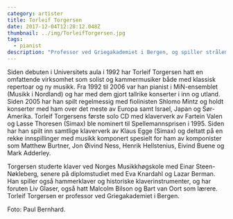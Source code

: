 ```yaml
---
category: artister
title: Torleif Torgersen
date: 2017-12-04T12:28:12.048Z
thumbnail: ../img/TorleifTorgersen.jpg
tags:
  - pianist
description: "Professor ved Griegakademiet i Bergen, og spiller strålende personlige tolkninger av Griegs musikk."
---
```

Siden debuten i Universitets aula i 1992 har Torleif Torgersen hatt en omfattende virksomhet som solist og kammermusiker både med klassisk repertoar og ny musikk. Fra 1992 til 2006 var han pianist i MiN-ensemblet (Musikk i Nordland) og har med dem gjort tallrike konserter i inn og utland. Siden 2005 har han spilt regelmessig med fiolinisten Shlomo Mintz og holdt konserter med ham over det meste av Europa samt Israel, Japan og Sør-Amerika. Torleif Torgersens første solo CD med klaververk av Fartein Valen og Lasse Thoresen (Simax) ble nominert til Spellemannsprisen i 1995. Siden har han spilt inn samtlige klaververk av Klaus Egge (Simax) og deltatt på en rekke innspillinger med musikk komponert spesielt for ham av komponister som Matthew Burtner, Jon Øivind Ness, Henrik Hellstenius, Eivind Buene og Mark Adderley.

Torgersen studerte klaver ved Norges Musikkhøgskole med Einar Steen-Nøkleberg, senere på diplomstudiet med Eva Knardahl og Lazar Berman. Han spiller også hammerklaver og historiske klaverinstrumenter, og har foruten Liv Glaser, også hatt Malcolm Bilson og Bart van Oort som lærere. Torleif Torgersen er professor ved Griegakademiet i Bergen.

Foto: Paul Bernhard.
